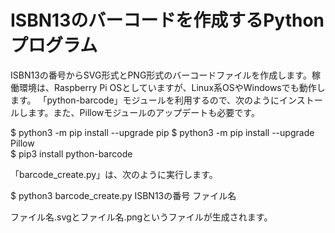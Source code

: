 # ISBN13のバーコードを作成するPythonプログラム
ISBN13の番号からSVG形式とPNG形式のバーコードファイルを作成します。稼働環境は、Raspberry Pi OSとしていますが、Linux系OSやWindowsでも動作します。
「python-barcode」モジュールを利用するので、次のようにインストールします。また、Pillowモジュールのアップデートも必要です。

$ python3 -m pip install --upgrade pip
$ python3 -m pip install --upgrade Pillow  
$ pip3 install python-barcode  

「barcode_create.py」は、次のように実行します。

$ python3 barcode_create.py ISBN13の番号 ファイル名

ファイル名.svgとファイル名.pngというファイルが生成されます。

